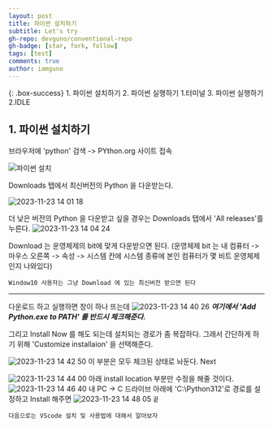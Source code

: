 ```yaml
---
layout: post
title: 파이썬 설치하기
subtitle: Let's try
gh-repo: devguno/conventional-repo
gh-badge: [star, fork, follow]
tags: [test]
comments: true
author: iamguno
---
```


{: .box-success}
    1. 파이썬 설치하기
    2. 파이썬 실행하기 1.터미널
    3. 파이썬 실행하기 2.IDLE



## 1. 파이썬 설치하기

브라우저에 'python' 검색
-> PYthon.org 사이트 접속

![파이썬 설치](https://github.com/devguno/conventional-repo/assets/130540234/3b6e2e3c-f426-41ad-96fc-24f3a888e959)

Downloads 탭에서 최신버전의 Python 을 다운받는다.

![2023-11-23 14 01 18](https://github.com/devguno/conventional-repo/assets/130540234/2abe83cc-b7bd-476b-9af2-dfe9da925a33)

더 낮은 버전의 Python 을 다운받고 싶을 경우는 Downloads 탭에서 'All releases'를 누른다.
![2023-11-23 14 04 24](https://github.com/devguno/conventional-repo/assets/130540234/c31ac61d-1305-468c-bdb7-5bac4fbfacb1)

Download 는 운영체제의 bit에 맞게 다운받으면 된다.
(운영체제 bit 는 내 컴퓨터 -> 마우스 오른쪽 -> 속성 -> 시스템 칸에 시스템 종류에 본인 컴퓨터가 몇 비트 운영체제인지 나와있다)

~~~
Window10 사용자는 그냥 Download 에 있는 최신버전 받으면 된다
~~~
---
다운로드 하고 실행하면 창이 하나 뜨는데
![2023-11-23 14 40 26](https://github.com/devguno/conventional-repo/assets/130540234/a7e45c35-4f6a-4e02-af71-215a78b20545)
_**여기에서 'Add Python.exe to PATH' 를 반드시 체크해준다.**_

그리고 Install Now 를 해도 되는데 설치되는 경로가 좀 복잡하다. 그래서 간단하게 하기 위해 
'Customize installaion' 을 선택해준다. 

![2023-11-23 14 42 50](https://github.com/devguno/conventional-repo/assets/130540234/21b94953-a028-4ad6-9188-bd537a91eb48)
이 부분은 모두 체크된 상태로 놔둔다. Next

![2023-11-23 14 44 00](https://github.com/devguno/conventional-repo/assets/130540234/36f67638-ccee-4598-bb54-be8e54012402)
아래 install location 부분만 수정을 해줄 것이다.
![2023-11-23 14 46 40](https://github.com/devguno/conventional-repo/assets/130540234/657bc641-6d45-4ce9-aa46-c2fd56e570fd)
내 PC -> C 드라이브 아래에
'C:\Python312'로 경로를 설정하고 Install 해주면
![2023-11-23 14 48 05](https://github.com/devguno/conventional-repo/assets/130540234/c97555df-c856-464e-9268-9e82704b7bb0)
`끝`
~~~
다음으로는 VScode 설치 및 사용법에 대해서 알아보자
~~~
